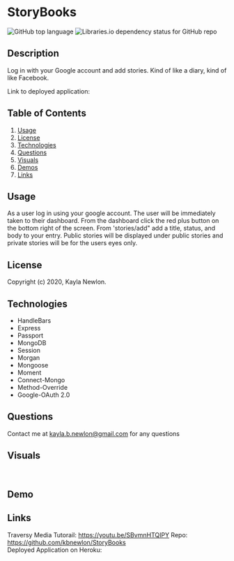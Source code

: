 # StoryBooks
![GitHub top language](https://img.shields.io/github/languages/top/kbnewlon/StoryBooks) ![Libraries.io dependency status for GitHub repo](https://img.shields.io/badge/license-MIT_License-yellowgreen)

## Description
Log in with your Google account and add stories. Kind of like a diary, kind of like Facebook. 

Link to deployed application: 

## **Table of Contents**

1. [Usage](#usage)
2. [License](#license)
3. [Technologies](#technologies)
4. [Questions](#questions)
5. [Visuals](#visuals)
6. [Demos](#demos)
7. [Links](#links)


## **Usage**
As a user log in using your google account. The user will be immediately taken to their dashboard. From the dashboard click the red plus button on the bottom right of the screen. From 'stories/add" add a title, status, and body to your entry. Public stories will be displayed under public stories and private stories will be for the users eyes only. 
 


## **License**
Copyright (c) 2020, Kayla Newlon. 



## **Technologies**
* HandleBars
* Express
* Passport
* MongoDB
* Session
* Morgan
* Mongoose
* Moment
* Connect-Mongo
* Method-Override
* Google-OAuth 2.0

## **Questions**
Contact me at kayla.b.newlon@gmail.com for any questions 

## **Visuals**
![]()
![]()
![]()
![]()

## **Demo**



## **Links**
Traversy Media Tutorail: https://youtu.be/SBvmnHTQIPY
Repo: https://github.com/kbnewlon/StoryBooks
<br>Deployed Application on Heroku: 
